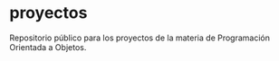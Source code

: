 # proyectos
Repositorio público para los proyectos de la materia de Programación Orientada a Objetos.

